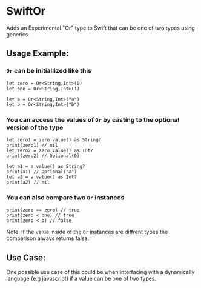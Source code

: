 # SwiftOr
Adds an Experimental "Or" type to Swift that can be one of two types using generics.

## Usage Example:

### `Or` can be initiallized like this
```
let zero = Or<String,Int>(0)
let one = Or<String,Int>(1)

let a = Or<String,Int>("a")
let b = Or<String,Int>("b")
```

### You can access the values of `Or` by casting to the optional version of the type
```
let zero1 = zero.value() as String?
print(zero1) // nil
let zero2 = zero.value() as Int?
print(zero2) // Optional(0)

let a1 = a.value() as String?
print(a1) // Optional("a")
let a2 = a.value() as Int?
print(a2) // nil
```

### You can also compare two `Or` instances
```
print(zero == zero) // true
print(zero < one) // true
print(zero < b) // false
```
Note: If the value inside of the `Or` instances are diffrent types the comparison always returns false.

## Use Case: 

One possible use case of this could be when interfacing with a dynamically language (e.g javascript) if a value can be one of two types.
